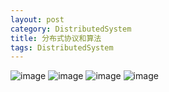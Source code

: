 ```yaml
---
layout: post
category: DistributedSystem
title: 分布式协议和算法
tags: DistributedSystem
---
```


![image](https://user-images.githubusercontent.com/24795000/95330780-a0965980-08db-11eb-8639-e5c60fb91f01.png)
![image](https://user-images.githubusercontent.com/24795000/95331188-33cf8f00-08dc-11eb-8055-f2c25953363c.png)
![image](https://user-images.githubusercontent.com/24795000/95331195-36ca7f80-08dc-11eb-9fec-1ec3197a566a.png)
![image](https://user-images.githubusercontent.com/24795000/95331208-3c27ca00-08dc-11eb-9906-38dc7279199a.png)
